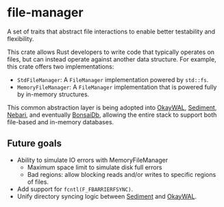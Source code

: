 # file-manager

A set of traits that abstract file interactions to enable better testability and
flexibility.

This crate allows Rust developers to write code that typically operates on
files, but can instead operate against another data structure. For example, this
crate offers two implementations:

- `StdFileManager`: A `FileManager` implementation powered by
  `std::fs`.
- `MemoryFileManager`: A `FileManager` implementation that is powered fully by
  in-memory structures.

This common abstraction layer is being adopted into [OkayWAL][okaywal],
[Sediment][sediment], [Nebari][nebari], and eventually [BonsaiDb][bonsaidb],
allowing the entire stack to support both file-based and in-memory databases.

## Future goals

- Ability to simulate IO errors with MemoryFileManager
  - Maximum space limit to simulate disk full errors
  - Bad regions: allow blocking reads and/or writes to specific regions of
    files.
- Add support for `fcntl(F_FBARRIERFSYNC)`.
- Unify directory syncing logic between [Sediment][sediment] and
  [OkayWAL][okaywal].

[okaywal]: https://github.com/khonsulabs/okaywal
[sediment]: https://github.com/khonsulabs/sediment
[nebari]: https://github.com/khonsulabs/nebari
[bonsaidb]: https://github.com/khonsulabs/bonsaidb
